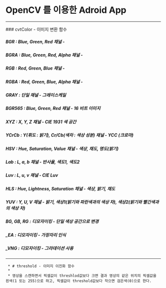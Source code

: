 OpenCV 를 이용한 Adroid App
===========================
<hr/>
### cvtColor - 이미지 변환 함수

##### BGR : Blue, Green, Red 채널 -
##### BGRA : Blue, Green, Red, Alpha 채널 -
##### RGB : Red, Green, Blue 채널 -
##### RGBA : Red, Green, Blue, Alpha 채널 -
##### GRAY : 단일 채널 - 그레이스케일
##### BGR565 : Blue, Green, Red 채널 - 16 비트 이미지
##### XYZ : X, Y, Z 채널 - CIE 1931 색 공간
##### YCrCb : Y(휘도 : 밝기), Cr/Cb(색차 : 색상 성분) 채널 - YCC (크로마)
##### HSV : Hue, Saturation, Value 채널 - 색상, 채도, 명도(밝기)
##### Lab : L, a, b 채널	- 반사율, 색도1, 색도2
##### Luv : L, u, v 채널	- CIE Luv
##### HLS : Hue, Lightness, Saturation 채널 - 색상, 밝기, 채도
##### YUV : Y, U, V 채널	- 밝기, 색상1(밝기와 파란색과의 색상 차), 색상2(밝기와 빨간색과의 색상 차)
##### BG, GB, RG : 디모자이킹	- 단일 색상 공간으로 변경
##### _EA : 디모자이킹 - 가장자리 인식
##### _VNG : 디모자이킹 - 그라데이션 사용
<hr/>

     * # threshold - 이미지 이진화 함수
     *
     * 영상을 스캔하면서 픽셀값이 threshlod값보다 크면 결과 영상의 같은 위치의 픽셀값을 흰색(1 또는 255)으로 하고, 픽셀값이 threshold값보다 작으면 검은색(0)으로 한다.
